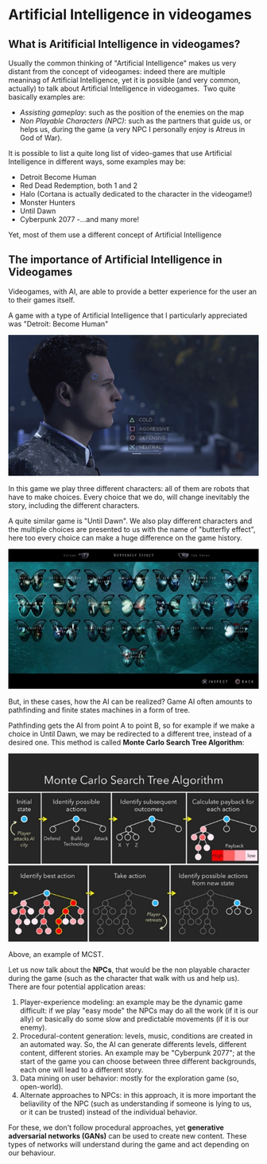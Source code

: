 # Artificial Intelligence in videogames

## What is Aritificial Intelligence in videogames?
Usually the common thinking of "Artificial Intelligence" makes us very distant from the concept of videogames: indeed there are multiple meaninag of Artificial Intelligence, yet it is possible (and very common, actually) to talk about Artificial Intelligence in videogames. 
Two quite basically examples are:
- *Assisting gameplay*: such as the position of the enemies on the map
- *Non Playable Characters (NPC)*: such as the partners that guide us, or helps us, during the game (a very NPC I personally enjoy is Atreus in God of War).

It is possible to list a quite long list of video-games that use Artificial Intelligence in different ways, some examples may be:
- Detroit Become Human
- Red Dead Redemption, both 1 and 2
- Halo (Cortana is actually dedicated to the character in the videogame!)
- Monster Hunters
- Until Dawn
- Cyberpunk 2077
-…and many more!

Yet, most of them use a different concept of Artificial Intelligence

## The importance of Artificial Intelligence in Videogames
Videogames, with AI, are able to provide a better experience for the user an to their games itself. 

A game with a type of Artificial Intelligence that I particularly appreciated was "Detroit: Become Human"

![image](./connor.jpg)

In this game we play three different characters: all of them are robots that have to make choices. Every choice that we do, will change inevitably the story, including the different characters. 

A quite similar game is "Until Dawn". We also play different characters and the multiple choices are presented to us with the name of "butterfly effect", here too every choice can make a huge difference on the game history.

![image](./untildawn.jpg)

But, in these cases, how the AI can be realized? Game AI often amounts to pathfinding and finite states machines in a form of tree. 

Pathfinding gets the AI from point A to point B, so for example if we make a choice in Until Dawn, we may be redirected to a different tree, instead of a desired one. This method is called **Monte Carlo Search Tree Algorithm**:

![image](./montecarlo.jpg)

Above, an example of MCST.

Let us now talk about the **NPCs**, that would be the non playable character during the game (such as the character that walk with us and help us). There are four potential application areas:

1. Player-experience modeling: an example may be the dynamic game difficult: if we play "easy mode" the NPCs may do all the work (if it is our ally) or basically do some slow and predictable movements (if it is our enemy).
2. Procedural-content generation: levels, music, conditions are created in an automated way. So, the AI can generate differents levels, different content, different stories. An example may be "Cyberpunk 2077"; at the start of the game you can choose between three different backgrounds, each one will lead to a different story.
3. Data mining on user behavior: mostly for the exploration game (so, open-world).
4. Alternate approaches to NPCs: in this approach, it is more important the beliavility of the NPC (such as understanding if someone is lying to us, or it can be trusted) instead of the individual behavior.

For these, we don't follow procedural approaches, yet **generative adversarial networks (GANs)** can be used to create new content. These types of networks will understand during the game and act depending on our behaviour.